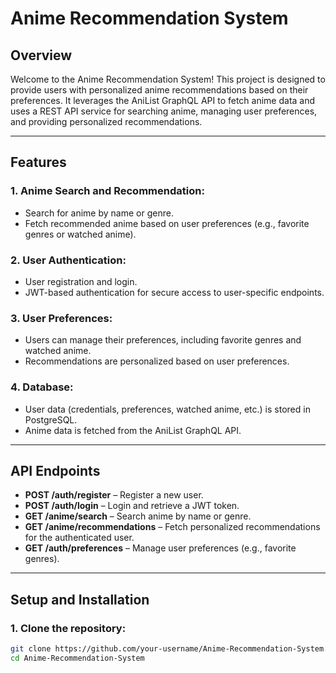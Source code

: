 # Anime Recommendation System

## Overview

Welcome to the Anime Recommendation System! This project is designed to provide users with personalized anime recommendations based on their preferences. It leverages the AniList GraphQL API to fetch anime data and uses a REST API service for searching anime, managing user preferences, and providing personalized recommendations.

---

## Features

### 1. **Anime Search and Recommendation:**
- Search for anime by name or genre.
- Fetch recommended anime based on user preferences (e.g., favorite genres or watched anime).

### 2. **User Authentication:**
- User registration and login.
- JWT-based authentication for secure access to user-specific endpoints.

### 3. **User Preferences:**
- Users can manage their preferences, including favorite genres and watched anime.
- Recommendations are personalized based on user preferences.

### 4. **Database:**
- User data (credentials, preferences, watched anime, etc.) is stored in PostgreSQL.
- Anime data is fetched from the AniList GraphQL API.

---

## API Endpoints

- **POST /auth/register** – Register a new user.
- **POST /auth/login** – Login and retrieve a JWT token.
- **GET /anime/search** – Search anime by name or genre.
- **GET /anime/recommendations** – Fetch personalized recommendations for the authenticated user.
- **GET /auth/preferences** – Manage user preferences (e.g., favorite genres).

---

## Setup and Installation

### 1. **Clone the repository:**

```bash
git clone https://github.com/your-username/Anime-Recommendation-System.git
cd Anime-Recommendation-System

